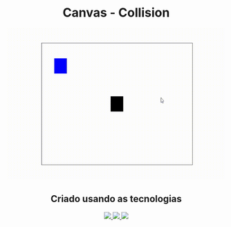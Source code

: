 <h1 align = "center">Canvas - Collision</h1>

<p align = "center">
    <img src="./_img/collision.gif" width="550px" height="350px" />
</p>
<h2 align = "center">Criado usando as tecnologias</h2>

<p align = "center">

<a href="">
    <img src="https://img.shields.io/badge/-HTML5-E34F22?style=flat&logo=html5&logoColor=white">
</a>

<a href="">
    <img src="https://img.shields.io/badge/-CSS3-1572B6?style=flat&logo=css3&logoColor=white">
</a>

<a href="">
    <img src="https://img.shields.io/badge/-JavaScript-F7DF1E?style=flat&logo=javascript&logoColor=black">
</a>